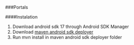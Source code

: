 ###Portals

####Instalation
1. Download android sdk 17 through Android SDK Manager
2. Download [maven android sdk deployer](https://github.com/mosabua/maven-android-sdk-deployer/#readme)
3. Run mvn install in maven android sdk deployer folder

